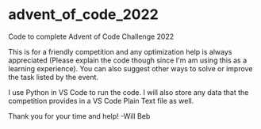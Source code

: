 # advent_of_code_2022
Code to complete Advent of Code Challenge 2022

This is for a friendly competition and any optimization help is always appreciated (Please explain the code though since I'm am using this as a learning experience). You can also suggest other ways to solve or improve the task listed by the event.

I use Python in VS Code to run the code. I will also store any data that the competition provides in a VS Code Plain Text file as well.

Thank you for your time and help!
-Will Beb
